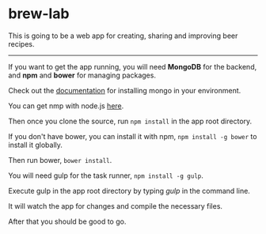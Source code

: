 # brew-lab

This is going to be a web app for creating, sharing and improving beer recipes. 

---

If you want to get the app running, you will need **MongoDB** for the backend, and **npm** and **bower** for managing packages.

Check out the <a href="http://docs.mongodb.org/manual/installation/" target="_blank">documentation</a> for installing mongo in your environment. 

You can get nmp with node.js <a href="https://nodejs.org/download/" target="_blank">here</a>.

Then once you clone the source, run `npm install` in the app root directory.

If you don't have bower, you can install it with npm, `npm install -g bower` to install it globally.

Then run bower, `bower install`.

You will need gulp for the task runner, `npm install -g gulp`.

Execute gulp in the app root directory by typing *gulp* in the command line.

It will watch the app for changes and compile the necessary files.

After that you should be good to go.




